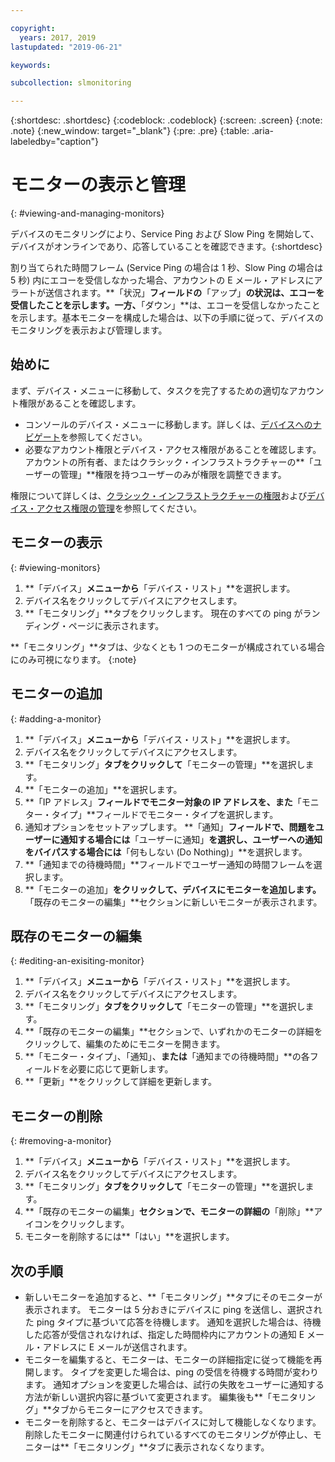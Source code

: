 ```yaml
---

copyright:
  years: 2017, 2019
lastupdated: "2019-06-21"

keywords:

subcollection: slmonitoring

---
```


{:shortdesc: .shortdesc}
{:codeblock: .codeblock}
{:screen: .screen}
{:note: .note}
{:new_window: target="_blank"}
{:pre: .pre}
{:table: .aria-labeledby="caption"}

# モニターの表示と管理
{: #viewing-and-managing-monitors}

デバイスのモニタリングにより、Service Ping および Slow Ping を開始して、デバイスがオンラインであり、応答していることを確認できます。{:shortdesc}

割り当てられた時間フレーム (Service Ping の場合は 1 秒、Slow Ping の場合は 5 秒) 内にエコーを受信しなかった場合、アカウントの E メール・アドレスにアラートが送信されます。**「状況」**フィールドの**「アップ」**の状況は、エコーを受信したことを示します。一方、**「ダウン」**は、エコーを受信しなかったことを示します。基本モニターを構成した場合は、以下の手順に従って、デバイスのモニタリングを表示および管理します。

## 始めに
まず、デバイス・メニューに移動して、タスクを完了するための適切なアカウント権限があることを確認します。

* コンソールのデバイス・メニューに移動します。詳しくは、[デバイスへのナビゲート](/docs/infrastructure/SLmonitoring?topic=virtual-servers-navigating-devices)を参照してください。
* 必要なアカウント権限とデバイス・アクセス権限があることを確認します。アカウントの所有者、またはクラシック・インフラストラクチャーの**「ユーザーの管理」**権限を持つユーザーのみが権限を調整できます。

権限について詳しくは、[クラシック・インフラストラクチャーの権限](/docs/iam?topic=iam-infrapermission#infrapermission)および[デバイス・アクセス権限の管理](/docs/vsi?topic=virtual-servers-managing-device-access)を参照してください。

## モニターの表示
{: #viewing-monitors}

1. **「デバイス」**メニューから**「デバイス・リスト」**を選択します。
2. デバイス名をクリックしてデバイスにアクセスします。
3. **「モニタリング」**タブをクリックします。 現在のすべての ping がランディング・ページに表示されます。

**「モニタリング」**タブは、少なくとも 1 つのモニターが構成されている場合にのみ可視になります。
{:note}

## モニターの追加
{: #adding-a-monitor}

1. **「デバイス」**メニューから**「デバイス・リスト」**を選択します。
2. デバイス名をクリックしてデバイスにアクセスします。
3. **「モニタリング」**タブをクリックして**「モニターの管理」**を選択します。
4. **「モニターの追加」**を選択します。
5. **「IP アドレス」**フィールドでモニター対象の IP アドレスを、また**「モニター・タイプ」**フィールドでモニター・タイプを選択します。 
6. 通知オプションをセットアップします。 **「通知」**フィールドで、問題をユーザーに通知する場合には**「ユーザーに通知」**を選択し、ユーザーへの通知をバイパスする場合には**「何もしない (Do Nothing)」**を選択します。
7. **「通知までの待機時間」**フィールドでユーザー通知の時間フレームを選択します。
8. **「モニターの追加」**をクリックして、デバイスにモニターを追加します。**「既存のモニターの編集」**セクションに新しいモニターが表示されます。

## 既存のモニターの編集
{: #editing-an-exisiting-monitor}

1. **「デバイス」**メニューから**「デバイス・リスト」**を選択します。
2. デバイス名をクリックしてデバイスにアクセスします。
3. **「モニタリング」**タブをクリックして**「モニターの管理」**を選択します。
4. **「既存のモニターの編集」**セクションで、いずれかのモニターの詳細をクリックして、編集のためにモニターを開きます。
5. **「モニター・タイプ」、「通知」、**または**「通知までの待機時間」**の各フィールドを必要に応じて更新します。
6. **「更新」**をクリックして詳細を更新します。

## モニターの削除
{: #removing-a-monitor}

1. **「デバイス」**メニューから**「デバイス・リスト」**を選択します。
2. デバイス名をクリックしてデバイスにアクセスします。
3. **「モニタリング」**タブをクリックして**「モニターの管理」**を選択します。
4. **「既存のモニターの編集」**セクションで、モニターの詳細の**「削除」**アイコンをクリックします。
5. モニターを削除するには**「はい」**を選択します。

## 次の手順

- 新しいモニターを追加すると、**「モニタリング」**タブにそのモニターが表示されます。 モニターは 5 分おきにデバイスに ping を送信し、選択された ping タイプに基づいて応答を待機します。 通知を選択した場合は、待機した応答が受信されなければ、指定した時間枠内にアカウントの通知 E メール・アドレスに E メールが送信されます。
- モニターを編集すると、モニターは、モニターの詳細指定に従って機能を再開します。 タイプを変更した場合は、ping の受信を待機する時間が変わります。 通知オプションを変更した場合は、試行の失敗をユーザーに通知する方法が新しい選択内容に基づいて変更されます。 編集後も**「モニタリング」**タブからモニターにアクセスできます。
- モニターを削除すると、モニターはデバイスに対して機能しなくなります。 削除したモニターに関連付けられているすべてのモニタリングが停止し、モニターは**「モニタリング」**タブに表示されなくなります。

